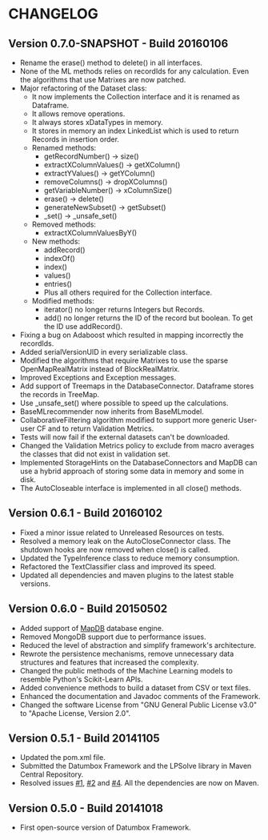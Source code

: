 CHANGELOG
=========

Version 0.7.0-SNAPSHOT - Build 20160106
---------------------------------------

- Rename the erase() method to delete() in all interfaces.
- None of the ML methods relies on recordIds for any calculation. Even the algorithms that use Matrixes are now patched.
- Major refactoring of the Dataset class:
    - It now implements the Collection<Record> interface and it is renamed as Dataframe.
    - It allows remove operations.
    - It always stores xDataTypes in memory.
    - It stores in memory an index LinkedList which is used to return Records in insertion order.
    - Renamed methods:
        - getRecordNumber() -> size()
        - extractXColumnValues() -> getXColumn()
        - extractYValues() -> getYColumn()
        - removeColumns() -> dropXColumns()
        - getVariableNumber() -> xColumnSize()
        - erase() -> delete()
        - generateNewSubset() -> getSubset()
        - _set() -> _unsafe_set()
    - Removed methods:
        - extractXColumnValuesByY()
    - New methods:
        - addRecord()
        - indexOf()
        - index()
        - values()
        - entries()
        - Plus all others required for the Collection interface.
    - Modified methods:
        - iterator() no longer returns Integers but Records.
        - add() no longer returns the ID of the record but boolean. To get the ID use addRecord().
- Fixing a bug on Adaboost which resulted in mapping incorrectly the recordIds.
- Added serialVersionUID in every serializable class.
- Modified the algorithms that require Matrixes to use the sparse OpenMapRealMatrix instead of BlockRealMatrix.
- Improved Exceptions and Exception messages.
- Add support of Treemaps in the DatabaseConnector. Dataframe stores the records in TreeMap.
- Use _unsafe_set() where possible to speed up the calculations.
- BaseMLrecommender now inherits from BaseMLmodel.
- CollaborativeFiltering algorithm modified to support more generic User-user CF and to return Validation Metrics.
- Tests will now fail if the external datasets can't be downloaded.
- Changed the Validation Metrics policy to exclude from macro averages the classes that did not exist in validation set.
- Implemented StorageHints on the DatabaseConnectors and MapDB can use a hybrid approach of storing some data in memory and some in disk.
- The AutoCloseable interface is implemented in all close() methods.

Version 0.6.1 - Build 20160102
------------------------------

- Fixed a minor issue related to Unreleased Resources on tests.
- Resolved a memory leak on the AutoCloseConnector class. The shutdown hooks are now removed when close() is called.
- Updated the TypeInference class to reduce memory consumption.
- Refactored the TextClassifier class and improved its speed.
- Updated all dependencies and maven plugins to the latest stable versions.

Version 0.6.0 - Build 20150502
------------------------------

- Added support of [MapDB](http://www.mapdb.org/) database engine.
- Removed MongoDB support due to performance issues.
- Reduced the level of abstraction and simplify framework's architecture.
- Rewrote the persistence mechanisms, remove unnecessary data structures and features that increased the complexity.
- Changed the public methods of the Machine Learning models to resemble Python's Scikit-Learn APIs.
- Added convenience methods to build a dataset from CSV or text files.
- Enhanced the documentation and Javadoc comments of the Framework.
- Changed the software License from "GNU General Public License v3.0" to "Apache License, Version 2.0".

Version 0.5.1 - Build 20141105
------------------------------

- Updated the pom.xml file.
- Submitted the Datumbox Framework and the LPSolve library in Maven Central Repository.
- Resolved issues [#1](https://github.com/datumbox/datumbox-framework/issues/1), [#2](https://github.com/datumbox/datumbox-framework/issues/2) and [#4](https://github.com/datumbox/datumbox-framework/issues/4). All the dependencies are now on Maven.

Version 0.5.0 - Build 20141018
------------------------------

- First open-source version of Datumbox Framework.

